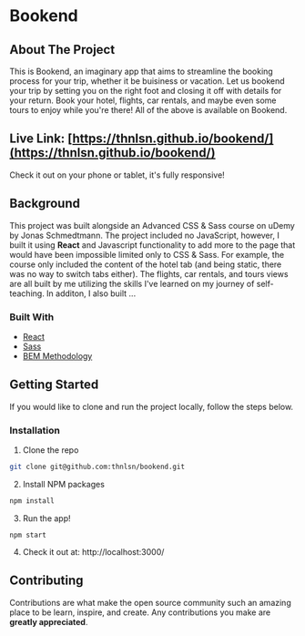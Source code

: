 # Bookend

<!-- <p align="center">
  <img src="https://media.giphy.com/media/1JWUsS2j7XwW09NgrH/giphy.gif" />
</p> -->

<!-- ABOUT THE PROJECT -->

## About The Project

This is Bookend, an imaginary app that aims to streamline the booking process for your trip, whether it be buisiness or vacation. Let us bookend your trip by setting you on the right foot and closing it off with details for your return. Book your hotel, flights, car rentals, and maybe even some tours to enjoy while you're there! All of the above is available on Bookend.

## Live Link: [https://thnlsn.github.io/bookend/](https://thnlsn.github.io/bookend/)

Check it out on your phone or tablet, it's fully responsive!

## Background

This project was built alongside an Advanced CSS & Sass course on uDemy by Jonas Schmedtmann. The project included no JavaScript, however, I built it using **React** and Javascript functionality to add more to the page that would have been impossible limited only to CSS & Sass. For example, the course only included the content of the hotel tab (and being static, there was no way to switch tabs either). The flights, car rentals, and tours views are all built by me utilizing the skills I've learned on my journey of self-teaching. In additon, I also built ...

### Built With

- [React](https://reactjs.org/)
- [Sass](https://sass-lang.com/)
- [BEM Methodology](https://en.bem.info/methodology/)

<!-- GETTING STARTED -->

## Getting Started

If you would like to clone and run the project locally, follow the steps below.

### Installation

1. Clone the repo

```sh
git clone git@github.com:thnlsn/bookend.git
```

2. Install NPM packages

```sh
npm install
```

3. Run the app!

```JS
npm start
```

4. Check it out at: http://localhost:3000/

<!-- CONTRIBUTING -->

## Contributing

Contributions are what make the open source community such an amazing place to be learn, inspire, and create. Any contributions you make are **greatly appreciated**.
